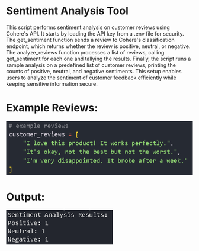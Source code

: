 # Sentiment Analysis Tool

This script performs sentiment analysis on customer reviews using Cohere's API. It starts by loading the API key from a .env file for security. The get_sentiment function sends a review to Cohere's classification endpoint, which returns whether the review is positive, neutral, or negative. The analyze_reviews function processes a list of reviews, calling get_sentiment for each one and tallying the results. Finally, the script runs a sample analysis on a predefined list of customer reviews, printing the counts of positive, neutral, and negative sentiments. This setup enables users to analyze the sentiment of customer feedback efficiently while keeping sensitive information secure.

# Example Reviews:
<img src=ss1.PNG>

# Output:
<img src=ss.PNG>

